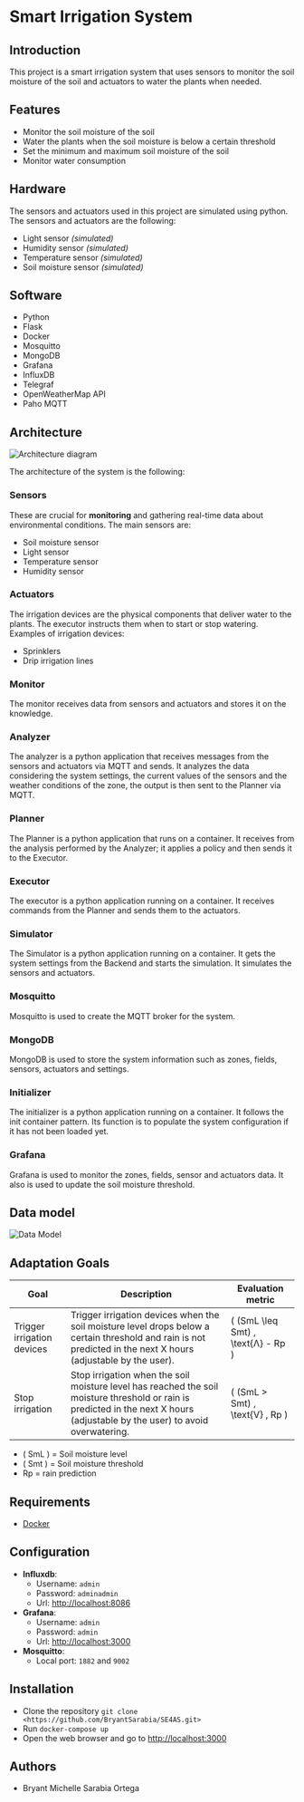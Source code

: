 # Smart Irrigation System

## Introduction

This project is a smart irrigation system that uses sensors to monitor the soil moisture of the soil and actuators to water the plants when needed.

## Features

- Monitor the soil moisture of the soil
- Water the plants when the soil moisture is below a certain threshold
- Set the minimum and maximum soil moisture of the soil
- Monitor water consumption

## Hardware

The sensors and actuators used in this project are simulated using python. The sensors and actuators are the following:

- Light sensor *(simulated)*
- Humidity sensor *(simulated)*
- Temperature sensor *(simulated)*
- Soil moisture sensor *(simulated)*

## Software

- Python
- Flask
- Docker
- Mosquitto
- MongoDB
- Grafana
- InfluxDB
- Telegraf
- OpenWeatherMap API
- Paho MQTT

## Architecture

![Architecture diagram](./docs/hld.png)

The architecture of the system is the following:

### Sensors

These are crucial for **monitoring** and gathering real-time data about environmental conditions. The
main sensors are:

- Soil moisture sensor
- Light sensor
- Temperature sensor
- Humidity sensor

### Actuators

The irrigation devices are the physical components that deliver water to the plants. The executor
instructs them when to start or stop watering.
Examples of irrigation devices:

- Sprinklers
- Drip irrigation lines

### Monitor

The monitor receives data from sensors and actuators and stores it on the knowledge.

### Analyzer

The analyzer is a python application that receives messages from the sensors and actuators via MQTT
and sends. It analyzes the data considering the system settings, the current values of the sensors and
the weather conditions of the zone, the output is then sent to the Planner via MQTT.

### Planner

The Planner is a python application that runs on a container. It receives from the analysis performed by
the Analyzer; it applies a policy and then sends it to the Executor.

### Executor

The executor is a python application running on a container. It receives commands from the Planner
and sends them to the actuators.

### Simulator

The Simulator is a python application running on a container. It gets the system settings from the
Backend and starts the simulation. It simulates the sensors and actuators.

### Mosquitto

Mosquitto is used to create the MQTT broker for the system.

### MongoDB

MongoDB is used to store the system information such as zones, fields, sensors, actuators and
settings.

### Initializer

The initializer is a python application running on a container. It follows the init container pattern. Its
function is to populate the system configuration if it has not been loaded yet.

### Grafana

Grafana is used to monitor the zones, fields, sensor and actuators data. It also is used to update the
soil moisture threshold.

## Data model

![Data Model](./docs/data-model.png)

## Adaptation Goals

| Goal                     | Description                                                                                       | Evaluation metric         |
|--------------------------|---------------------------------------------------------------------------------------------------|---------------------------|
| Trigger irrigation devices | Trigger irrigation devices when the soil moisture level drops below a certain threshold and rain is not predicted in the next X hours (adjustable by the user). | \( (SmL \leq Smt) \, \text{Λ} - Rp \) |
| Stop irrigation           | Stop irrigation when the soil moisture level has reached the soil moisture threshold or rain is predicted in the next X hours (adjustable by the user) to avoid overwatering. | \( (SmL > Smt) \, \text{V} \, Rp \) |

- \( SmL \) = Soil moisture level
- \( Smt \) = Soil moisture threshold
- Rp = rain prediction

## Requirements

- [Docker](https://www.docker.com/get-started/)

## Configuration

- **Influxdb**:
  - Username: `admin`
  - Password: `adminadmin`
  - Url: <http://localhost:8086>
- **Grafana**:
  - Username: `admin`
  - Password: `admin`
  - Url: <http://localhost:3000>
- **Mosquitto**:
  - Local port: `1882` and `9002`

## Installation

- Clone the repository `git clone <https://github.com/BryantSarabia/SE4AS.git>`
- Run `docker-compose up`
- Open the web browser and go to <http://localhost:3000>

## Authors

- Bryant Michelle Sarabia Ortega
